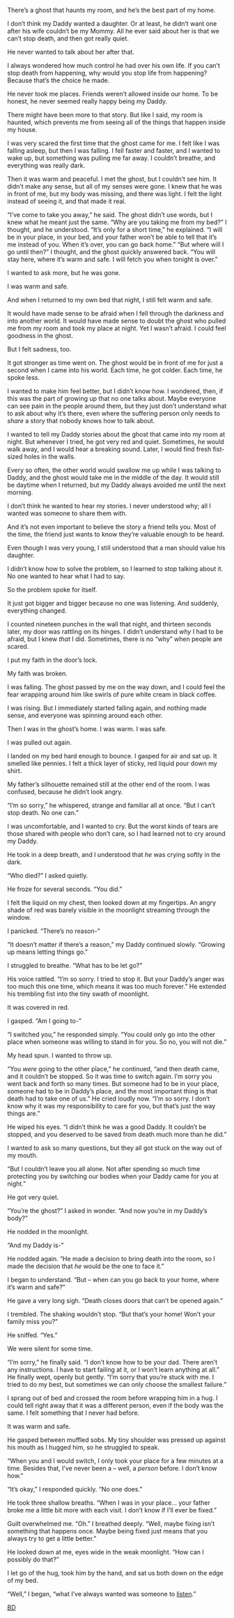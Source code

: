 There’s a ghost that haunts my room, and he’s the best part of my home. 

I don’t think my Daddy wanted a daughter. Or at least, he didn’t want one after his wife couldn’t be my Mommy. All he ever said about her is that we can’t stop death, and then got really quiet.

He never wanted to talk about her after that.

I always wondered how much control he had over his own life. If you can’t stop death from happening, why would you stop life from happening? Because that’s the choice he made.

He never took me places. Friends weren’t allowed inside our home. To be honest, he never seemed really happy being my Daddy.

There might have been more to that story. But like I said, my room is haunted, which prevents me from seeing all of the things that happen inside my house.

I was very scared the first time that the ghost came for me. I felt like I was falling asleep, but then I was falling. I fell faster and faster, and I wanted to wake up, but something was pulling me far away. I couldn’t breathe, and everything was really dark.

Then it was warm and peaceful. I met the ghost, but I couldn’t see him. It didn’t make any sense, but all of my senses were gone. I knew that he was in front of me, but my body was missing, and there was light. I felt the light instead of seeing it, and that made it real.

“I’ve come to take you away,” he said. The ghost didn’t use words, but I knew what he meant just the same. “Why are you taking me from my bed?” I thought, and he understood. “It’s only for a short time,” he explained. “I will be in your place, in your bed, and your father won’t be able to tell that it’s me instead of you. When it’s over, you can go back home.” “But where will I go until then?” I thought, and the ghost quickly answered back. “You will stay here, where it’s warm and safe. I will fetch you when tonight is over.”

I wanted to ask more, but he was gone. 

I was warm and safe.

And when I returned to my own bed that night, I still felt warm and safe.

It would have made sense to be afraid when I fell through the darkness and into another world. It would have made sense to doubt the ghost who pulled me from my room and took my place at night. Yet I wasn’t afraid. I could feel goodness in the ghost.

But I felt sadness, too. 

It got stronger as time went on. The ghost would be in front of me for just a second when I came into his world. Each time, he got colder. Each time, he spoke less. 

I wanted to make him feel better, but I didn’t know how. I wondered, then, if this was the part of growing up that no one talks about. Maybe everyone can see pain in the people around them, but they just don’t understand what to ask about why it’s there, even where the suffering person only needs to *share* a story that nobody knows how to talk about.

I wanted to tell my Daddy stories about the ghost that came into my room at night. But whenever I tried, he got very red and quiet. Sometimes, he would walk away, and I would hear a breaking sound. Later, I would find fresh fist-sized holes in the walls.

Every so often, the other world would swallow me up while I was talking to Daddy, and the ghost would take me in the middle of the day. It would still be daytime when I returned, but my Daddy always avoided me until the next morning.

I don’t think he wanted to hear my stories. I never understood why; all I wanted was someone to share them with. 

And it’s not even important to believe the story a friend tells you. Most of the time, the friend just wants to know they’re valuable enough to be heard.

Even though I was very young, I still understood that a man should value his daughter.

I didn’t know how to solve the problem, so I learned to stop talking about it. No one wanted to hear what I had to say.

So the problem spoke for itself.

It just got bigger and bigger because no one was listening. And suddenly, everything changed.

I counted nineteen punches in the wall that night, and thirteen seconds later, my door was rattling on its hinges. I didn’t understand *why* I had to be afraid, but I knew *that* I did. Sometimes, there is no “why” when people are scared.

I put my faith in the door’s lock.

My faith was broken.

I was falling. The ghost passed by me on the way down, and I could feel the fear wrapping around him like swirls of pure white cream in black coffee.

I was rising. But I immediately started falling again, and nothing made sense, and everyone was spinning around each other. 

Then I was in the ghost’s home. I was warm. I was safe.

I was pulled out again.

I landed on my bed hard enough to bounce. I gasped for air and sat up. It smelled like pennies. I felt a thick layer of sticky, red liquid pour down my shirt.

My father’s silhouette remained still at the other end of the room. I was confused, because he didn’t look angry. 

“I’m so sorry,” he whispered, strange and familiar all at once. “But I can’t stop death. No one can.”

I was uncomfortable, and I wanted to cry. But the worst kinds of tears are those shared with people who don’t care, so I had learned not to cry around my Daddy.

He took in a deep breath, and I understood that *he* was crying softly in the dark. 

“Who died?” I asked quietly.

He froze for several seconds. “You did.”

I felt the liquid on my chest, then looked down at my fingertips. An angry shade of red was barely visible in the moonlight streaming through the window.

I panicked. “There’s no reason-”

“It doesn’t matter if there’s a reason,” my Daddy continued slowly. “Growing up means letting things go.”

I struggled to breathe. “What has to be let go?”

His voice rattled. “I’m so sorry. I tried to stop it. But your Daddy’s anger was too much this one time, which means it was too much forever.” He extended his trembling fist into the tiny swath of moonlight.

It was covered in red.

I gasped. “Am I going to-”

“I switched you,” he responded simply. “You could only go into the other place when someone was willing to stand in for you. So no, you will not die.”

My head spun. I wanted to throw up.

“You *were* going to the other place,” he continued, “and then death came, and it couldn’t be stopped. So it was time to switch again. I’m sorry you went back and forth so many times. But someone had to be in your place, someone had to be in Daddy’s place, and the most important thing is that death had to take one of us.” He cried loudly now. “I’m so sorry. I don’t know why it was my responsibility to care for you, but that’s just the way things are.”

He wiped his eyes. “I didn’t think he was a good Daddy. It couldn’t be stopped, and you deserved to be saved from death much more than he did.”

I wanted to ask so many questions, but they all got stuck on the way out of my mouth.

“But I couldn’t leave you all alone. Not after spending so much time protecting you by switching our bodies when your Daddy came for you at night.”

He got very quiet.

“You’re the ghost?” I asked in wonder. “And now you’re in my Daddy’s body?”

He nodded in the moonlight.

“And my Daddy is-”

He nodded again. “He made a decision to bring death into the room, so I made the decision that *he* would be the one to face it.”

I began to understand. “But – when can you go back to your home, where it’s warm and safe?”

He gave a very long sigh. “Death closes doors that can’t be opened again.”

I trembled. The shaking wouldn’t stop. “But that’s your home! Won’t your family miss you?”

He sniffed. “Yes.”

We were silent for some time.

“I’m sorry,” he finally said. “I don’t know how to be your dad. There aren’t any instructions. I have to start failing at it, or I won’t learn anything at all.” He finally wept, openly but gently. “I’m sorry that you’re stuck with me. I tried to do my best, but sometimes we can only choose the smallest failure.”

I sprang out of bed and crossed the room before wrapping him in a hug. I could tell right away that it was a different person, even if the body was the same. I felt something that I never had before.

It was warm and safe.

He gasped between muffled sobs. My tiny shoulder was pressed up against his mouth as I hugged him, so he struggled to speak.

“When you and I would switch, I only took your place for a few minutes at a time. Besides that, I’ve never been a – well, a *person* before. I don’t know how.”

“It’s okay,” I responded quickly. “No one does.”

He took three shallow breaths. “When I was in your place… your father broke me a little bit more with each visit. I don’t know if I’ll ever be fixed.”

Guilt overwhelmed me. “Oh.” I breathed deeply. “Well, maybe fixing isn’t something that happens once. Maybe being fixed just means that you always try to get a little better.”

He looked down at me, eyes wide in the weak moonlight. “How can I possibly do that?”

I let go of the hug, took him by the hand, and sat us both down on the edge of my bed. 

“Well,” I began, “what I’ve always wanted was someone to [listen](https://www.facebook.com/P-F-McGrail-181784199029462/).”

[BD](https://www.reddit.com/r/ByfelsDisciple/)
